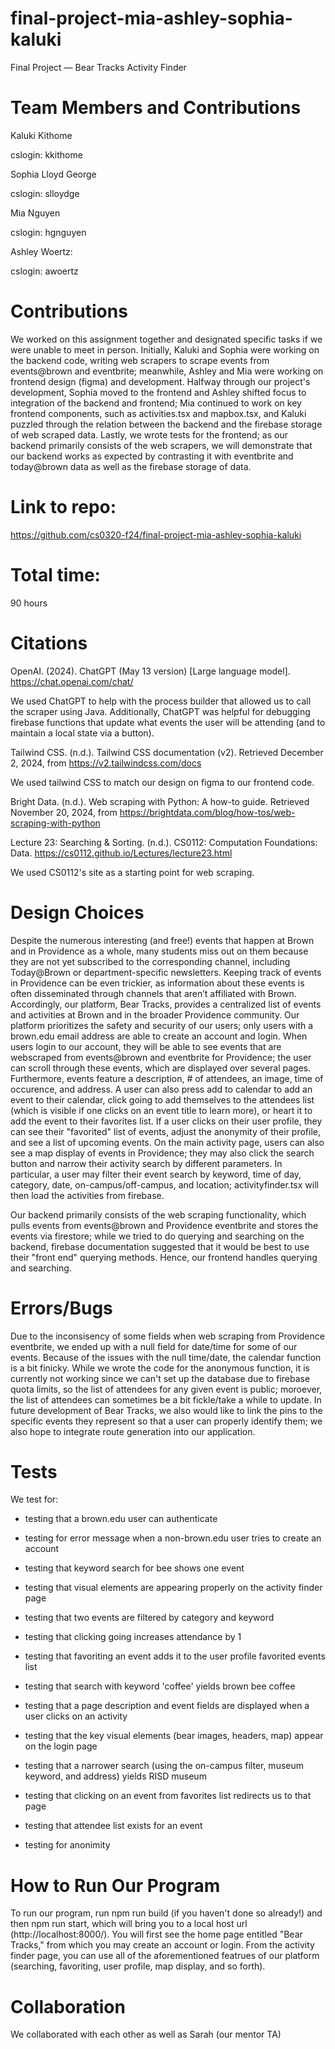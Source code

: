 # final-project-mia-ashley-sophia-kaluki
Final Project — Bear Tracks Activity Finder 

# Team Members and Contributions 

Kaluki Kithome 

cslogin: kkithome 

Sophia Lloyd George 

cslogin: slloydge 

Mia Nguyen 

cslogin: hgnguyen 

Ashley Woertz: 

cslogin: awoertz

# Contributions 
We worked on this assignment together and designated specific tasks if we were unable to meet in person. Initially, Kaluki and Sophia were working on the backend code, writing web scrapers to scrape events from events@brown and eventbrite; meanwhile, Ashley and Mia were working on frontend design (figma) and development. Halfway through our project's development, Sophia moved to the frontend and Ashley shifted focus to integration of the backend and frontend; Mia continued to work on key frontend components, such as activities.tsx and mapbox.tsx, and Kaluki puzzled through the relation between the backend and the firebase storage of web scraped data. Lastly, we wrote tests for the frontend; as our backend primarily consists of the web scrapers, we will demonstrate that our backend works as expected by contrasting it with eventbrite and today@brown data as well as the firebase storage of data.  

# Link to repo: 
https://github.com/cs0320-f24/final-project-mia-ashley-sophia-kaluki

# Total time: 
90 hours 

# Citations 

OpenAI. (2024). ChatGPT (May 13 version) [Large language model]. https://chat.openai.com/chat/

We used ChatGPT to help with the process builder that allowed us to call the scraper using Java. Additionally, ChatGPT was helpful for debugging firebase functions that update what events the user will be attending (and to maintain a local state via a button).

Tailwind CSS. (n.d.). Tailwind CSS documentation (v2). Retrieved December 2, 2024, from https://v2.tailwindcss.com/docs

We used tailwind CSS to match our design on figma to our frontend code. 

Bright Data. (n.d.). Web scraping with Python: A how-to guide. Retrieved November 20, 2024, from https://brightdata.com/blog/how-tos/web-scraping-with-python


Lecture 23: Searching & Sorting. (n.d.). CS0112: Computation Foundations: Data. https://cs0112.github.io/Lectures/lecture23.html

We used CS0112's site as a starting point for web scraping. 

# Design Choices

Despite the numerous interesting (and free!) events that happen at Brown and in Providence as a whole, many students miss out on them because they are not yet subscribed to the corresponding channel, including Today@Brown or department-specific newsletters. Keeping track of events in Providence can be even trickier, as information about these events is often disseminated through channels that aren’t affiliated with Brown. Accordingly, our platform, Bear Tracks, provides a centralized list of events and activities at Brown and in the broader Providence community. Our platform prioritizes the safety and security of our users; only users with a brown.edu email address are able to create an account and login. When users login to our account, they will be able to see events that are webscraped from events@brown and eventbrite for Providence; the user can scroll through these events, which are displayed over several pages. Furthermore, events feature a description, # of attendees, an image, time of occurence, and address. A user can also press add to calendar to add an event to their calendar, click going to add themselves to the attendees list (which is visible if one clicks on an event title to learn more), or heart it to add the event to their favorites list. If a user clicks on their user profile, they can see their "favorited" list of events, adjust the anonymity of their profile, and see a list of upcoming events. On the main activity page, users can also see a map display of events in Providence; they may also click the search button and narrow their activity search by different parameters. In particular, a user may filter their event search by keyword, time of day, category, date, on-campus/off-campus, and location; activityfinder.tsx will then load the activities from firebase. 

Our backend primarily consists of the web scraping functionality, which pulls events from events@brown and Providence eventbrite and stores the events via firestore; while we tried to do querying and searching on the backend, firebase documentation suggested that it would be best to use their "front end" querying methods. Hence, our frontend handles querying and searching. 

# Errors/Bugs

Due to the inconsisency of some fields when web scraping from Providence eventbrite, we ended up with a null field for date/time for some of our events. Because of the issues with the null time/date, the calendar function is a bit finicky. While we wrote the code for the anonymous function, it is currently not working since we can't set up the database due to firebase quota limits, so the list of attendees for any given event is public; moroever, the list of attendees can sometimes be a bit fickle/take a while to update. In future development of Bear Tracks, we also would like to link the pins to the specific events they represent so that a user can properly identify them; we also hope to integrate route generation into our application. 

# Tests

We test for: 
* testing that a brown.edu user can authenticate

* testing for error message when a non-brown.edu user tries to create an account

* testing that keyword search for bee shows one event

* testing that visual elements are appearing properly on the activity finder page

* testing that two events are filtered by category and keyword 

* testing that clicking going increases attendance by 1

* testing that favoriting an event adds it to the user profile favorited events list

* testing that search with keyword 'coffee' yields brown bee coffee

* testing that a page description and event fields are displayed when a user clicks on an activity

* testing that the key visual elements (bear images, headers, map) appear on the login page

* testing that a narrower search (using the on-campus filter, museum keyword, and address) yields RISD museum

* testing that clicking on an event from favorites list redirects us to that page

* testing that attendee list exists for an event

* testing for anonimity


# How to Run Our Program

To run our program, run npm run build (if you haven't done so already!) and then npm run start, which will bring you to a local host url (http://localhost:8000/). You will first see the home page entitled "Bear Tracks," from which you may create an account or login. From the activity finder page, you can use all of the aforementioned featrues of our platform (searching, favoriting, user profile, map display, and so forth). 


# Collaboration
We collaborated with each other as well as Sarah (our mentor TA)
